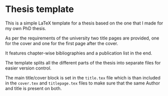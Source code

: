 # Thesis template

This is a simple LaTeX template for a thesis based on the one that I made
for my own PhD thesis.

As per the requirements of the university two title pages are provided, one for
the cover and one for the first page after the cover.

It features chapter-wise bibliographies and a publication list in the end. 

The template splits all the different parts of the thesis into separate files
for easier version control.

The main title/cover block is set in the `title.tex` file  which is than
included in the `cover.tex` and `titlepage.tex` files to make sure that the same
Author and title is present on both.
